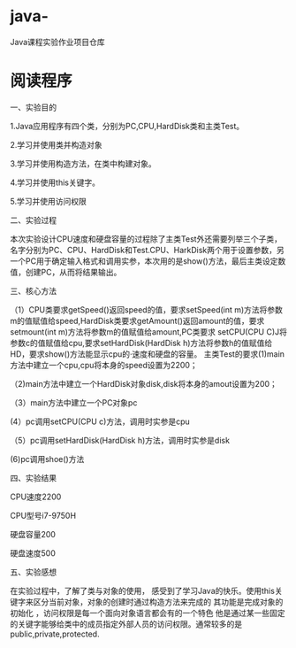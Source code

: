 # java-
Java课程实验作业项目仓库
# 阅读程序

一、实验目的

1.Java应用程序有四个类，分别为PC,CPU,HardDisk类和主类Test。

2.学习并使用类并构造对象

3.学习并使用构造方法，在类中构建对象。

4.学习并使用this关键字。

5.学习并使用访问权限

二、实验过程

本次实验设计CPU速度和硬盘容量的过程除了主类Test外还需要列举三个子类，名字分别为PC、CPU、HardDisk和Test.CPU、HarkDisk两个用于设置参数，另一个PC用于确定输入格式和调用实参，本次用的是show()方法，最后主类设定数值，创建PC，从而将结果输出。


三、核心方法

（1）CPU类要求getSpeed()返回speed的值，要求setSpeed(int m)方法将参数m的值赋值给speed,HardDisk类要求getAmount()返回amount的值，要求setmount(int m)方法将参数m的值赋值给amount,PC类要求
setCPU(CPU C)J将参数c的值赋值给cpu,要求setHardDisk(HardDisk h)方法将参数h的值赋值给HD，要求show()方法能显示cpu的·速度和硬盘的容量。
主类Test的要求(1)main方法中建立一个cpu,cpu将本身的speed设置为2200；

（2)main方法中建立一个HardDisk对象disk,disk将本身的amout设置为200；

（3）main方法中建立一个PC对象pc

(4）pc调用setCPU(CPU c)方法，调用时实参是cpu

（5）pc调用setHardDisk(HardDisk h)方法，调用时实参是disk

(6)pc调用shoe()方法


四、实验结果

CPU速度2200

CPU型号i7-9750H

硬盘容量200

硬盘速度500

五、实验感想

在实验过程中，了解了类与对象的使用， 感受到了学习Java的快乐。使用this关键字来区分当前对象，对象的创建时通过构造方法来完成的 其功能是完成对象的初始化 ，访问权限是每一个面向对象语言都会有的一个特色
他是通过某一些固定的关键字能够给类中的成员指定外部人员的访问权限。通常较多的是public,private,protected.
